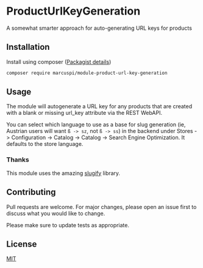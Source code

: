 # ProductUrlKeyGeneration

A somewhat smarter approach for auto-generating URL keys for products

## Installation

Install using composer ([Packagist details](https://packagist.org/packages/marcuspi/module-product-url-key-generation))

```bash
composer require marcuspi/module-product-url-key-generation
```

## Usage

The module will autogenerate a URL key for any products that are created with a blank or missing url_key attribute via the REST WebAPI.

You can select which language to use as a base for slug generation (ie, Austrian users will want `ß -> sz`, not `ß -> ss`) in the backend under Stores -> Configuration -> Catalog -> Catalog -> Search Engine Optimization. It defaults to the store language.

### Thanks
This module uses the amazing [slugify](https://github.com/cocur/slugify) library.

## Contributing
Pull requests are welcome. For major changes, please open an issue first to discuss what you would like to change.

Please make sure to update tests as appropriate.

## License
[MIT](https://choosealicense.com/licenses/mit/)
